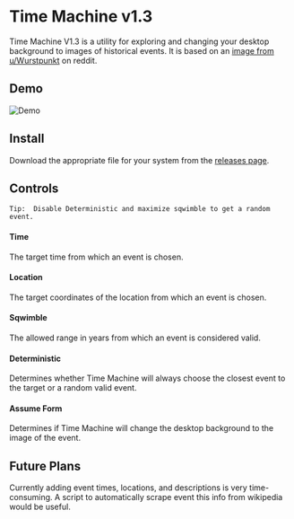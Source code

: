 # Time Machine v1.3

Time Machine V1.3 is a utility for exploring and changing your desktop background to images of historical events. It is based on an [image from u/Wurstpunkt](https://www.reddit.com/r/thomastheplankengine/comments/12hnk37/in_a_dream_i_had_a_software_that_allowed_me_to/) on reddit.

## Demo

![Demo](./demo.gif)

## Install

Download the appropriate file for your system from the [releases page](https://github.com/RiaruAzaki/time-machine/releases).

## Controls

`Tip:  Disable Deterministic and maximize sqwimble to get a random event.`

#### Time

The target time from which an event is chosen.

#### Location

The target coordinates of the location from which an event is chosen.

#### Sqwimble

The allowed range in years from which an event is considered valid.

#### Deterministic

Determines whether Time Machine will always choose the closest event to the target or a random valid event.

#### Assume Form

Determines if Time Machine will change the desktop background to the image of the event.

## Future Plans

Currently adding event times, locations, and descriptions is very time-consuming. A script to automatically scrape event this info from wikipedia would be useful.
